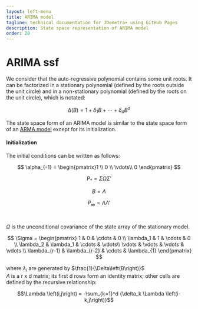 ```yaml
---
layout: left-menu
title: ARIMA model
tagline: technical documentation for JDemetra+ using GitHub Pages
description: State space representation of ARIMA model
order: 20
---
```


# ARIMA ssf

We consider that the auto-regressive polynomial contains some unit roots. It can be factorized in a stationary polynomial (defined by the roots outside the unit circle) and in a non-stationary polynomial (defined by the roots on the unit circle), which is notated:

$$ \Delta\left(B\right) = 1 + \delta_1 B + \cdots + \delta_d B^d $$

The state space form of an ARIMA model is similar to the state space form of an [ARMA model](arma_ssf.md) except for its initialization. 
 
#### Initialization 

The initial conditions can be written as follows:

$$ \alpha_{-1} = \begin{pmatrix}1 \\ 0 \\ \vdots\\ 0 \end{pmatrix} $$   

$$ P_{*} = \Sigma \Omega \Sigma' $$  

$$ B = \Lambda $$  

$$ P_{\infty}= \Lambda \Lambda' $$

<br>

$\Omega$ is the unconditional covariance of the state array of the stationary model. 
   
$$ \Sigma = \begin{pmatrix} 1 & 0 & \cdots & 0 \\ \lambda_1 & 1 & \cdots & 0 \\ \lambda_2 & \lambda_1 & \cdots & \vdots\\ \vdots & \vdots & \vdots & \vdots \\ \lambda_{r-1} & \lambda_{r-2} & \cdots & \lambda_{1} \end{pmatrix} $$  

where $\lambda_{i}$ are generated by $\frac{1}{\Delta\left(B\right)}$
<br>
$\Lambda$ is a r x d matrix; its first d rows form an identity matrix; other cells are defined by the recursive relationship:  

$$\Lambda \left(i,j\right) = -\sum_{k=1}^d {\delta_k \Lambda \left(i-k,j\right)}$$ 

